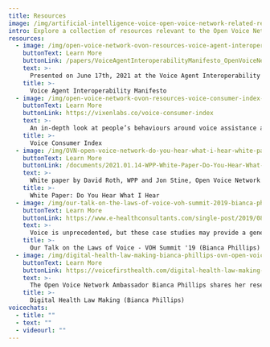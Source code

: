 ```yaml
---
title: Resources
image: /img/artificial-intelligence-voice-open-voice-network-related-resources_optimized.jpg
intro: Explore a collection of resources relevant to the Open Voice Network's mission and work.
resources:
  - image: /img/open-voice-network-ovon-resources-voice-agent-interoperability-manifesto-voice-for-everyone.png
    buttonText: Learn More
    buttonLink: /papers/VoiceAgentInteroperabilityManifesto_OpenVoiceNetwork.pdf
    text: >-
      Presented on June 17th, 2021 at the Voice Agent Interoperability Workshop of the Open Voice Network.
    title: >-
      Voice Agent Interoperability Manifesto
  - image: /img/open-voice-network-ovon-resources-voice-consumer-index-2021-vixen-labs-research.png
    buttonText: Learn More
    buttonLink: https://vixenlabs.co/voice-consumer-index
    text: >-
      An in-depth look at people’s behaviours around voice assistance across the US, UK and Germany.
    title: >-
      Voice Consumer Index
  - image: /img/OVN-open-voice-network-do-you-hear-what-i-hear-white-paper.png
    buttonText: Learn More
    buttonLink: /documents/2021.01.14-WPP-White-Paper-Do-You-Hear-What-I-Hear.pdf
    text: >-
      White paper by David Roth, WPP and Jon Stine, Open Voice Network
    title: >-
      White Paper: Do You Hear What I Hear
  - image: /img/our-talk-on-the-laws-of-voice-voh-summit-2019-bianca-phillips-ovn-open-voice-network.png
    buttonText: Learn More
    buttonLink: https://www.e-healthconsultants.com/single-post/2019/08/25/our-talk-on-the-laws-of-voice-at-the-voh-summit-a-recap
    text: >-
      Voice is unprecedented, but these case studies may provide a general guideline to law making. 
    title: >-
      Our Talk on the Laws of Voice - VOH Summit '19 (Bianca Phillips)
  - image: /img/digital-health-law-making-bianca-phillips-ovn-open-voice-network.png
    buttonText: Learn More
    buttonLink: https://voicefirsthealth.com/digital-health-law-making-with-bianca-phillips-2/
    text: >-
      The Open Voice Network Ambassador Bianca Phillips shares her research on the Voice First Health Podcast. 
    title: >-
      Digital Health Law Making (Bianca Phillips)
voicechats:
  - title: ""
  - text: ""
  - videourl: ""
---
```

